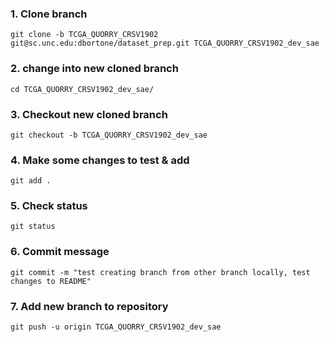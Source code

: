 ### 1. Clone branch
```
git clone -b TCGA_QUORRY_CRSV1902 git@sc.unc.edu:dbortone/dataset_prep.git TCGA_QUORRY_CRSV1902_dev_sae
```

### 2. change into new cloned branch
```
cd TCGA_QUORRY_CRSV1902_dev_sae/
```

### 3. Checkout new cloned branch
```
git checkout -b TCGA_QUORRY_CRSV1902_dev_sae
```

### 4. Make some changes to test & add
```
git add .
```

### 5. Check status
```
git status
```

### 6. Commit message
```
git commit -m "test creating branch from other branch locally, test changes to README"
```

### 7. Add new branch to repository
```
git push -u origin TCGA_QUORRY_CRSV1902_dev_sae
```
